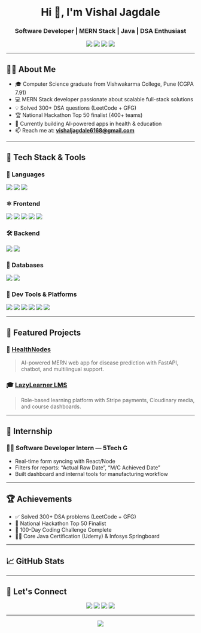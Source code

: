 <h1 align="center">Hi 👋, I'm Vishal Jagdale</h1>
<h3 align="center">Software Developer | MERN Stack | Java | DSA Enthusiast</h3>

<p align="center">
  <a href="mailto:vishaljagdale6168@gmail.com"><img src="https://img.shields.io/badge/Email-D73333?style=flat-square&logo=gmail&logoColor=white" /></a>
  <a href="https://www.linkedin.com/in/vishal-jagdale-69b8b0266/" target="_blank"><img src="https://img.shields.io/badge/LinkedIn-0077B5?style=flat-square&logo=linkedin&logoColor=white" /></a>
  <a href="https://github.com/vishaldjagdale"><img src="https://img.shields.io/github/followers/vishaldjagdale?label=Follow&style=social" /></a>
  <a href="https://leetcode.com/u/vishaljagdale/"><img src="https://img.shields.io/badge/LeetCode-FFA116?style=flat-square&logo=leetcode&logoColor=white" /></a>
</p>

---

## 👨‍💻 About Me

- 🎓 Computer Science graduate from Vishwakarma College, Pune (CGPA 7.91)
- 💻 MERN Stack developer passionate about scalable full-stack solutions
- 💡 Solved 300+ DSA questions (LeetCode + GFG)
- 🏆 National Hackathon Top 50 finalist (400+ teams)
- 🔭 Currently building AI-powered apps in health & education
- 📫 Reach me at: **vishaljagdale6168@gmail.com**

---

## 🔧 Tech Stack & Tools

### 🧠 Languages
<p>
  <img src="https://img.shields.io/badge/Java-007396?style=for-the-badge&logo=java&logoColor=white"/>
  <img src="https://img.shields.io/badge/JavaScript-F7DF1E?style=for-the-badge&logo=javascript&logoColor=black"/>
  <img src="https://img.shields.io/badge/Python-3776AB?style=for-the-badge&logo=python&logoColor=white"/>
</p>

### ⚛️ Frontend
<p>
  <img src="https://img.shields.io/badge/React-61DAFB?style=for-the-badge&logo=react&logoColor=black"/>
  <img src="https://img.shields.io/badge/Redux-764ABC?style=for-the-badge&logo=redux&logoColor=white"/>
  <img src="https://img.shields.io/badge/HTML5-E34F26?style=for-the-badge&logo=html5&logoColor=white"/>
  <img src="https://img.shields.io/badge/CSS3-1572B6?style=for-the-badge&logo=css3&logoColor=white"/>
  <img src="https://img.shields.io/badge/TailwindCSS-06B6D4?style=for-the-badge&logo=tailwind-css&logoColor=white"/>
</p>

### 🛠️ Backend
<p>
  <img src="https://img.shields.io/badge/Node.js-339933?style=for-the-badge&logo=node.js&logoColor=white"/>
  <img src="https://img.shields.io/badge/Express.js-000000?style=for-the-badge&logo=express&logoColor=white"/>
  
</p>

### 💾 Databases
<p>
  <img src="https://img.shields.io/badge/MongoDB-4EA94B?style=for-the-badge&logo=mongodb&logoColor=white"/>
  <img src="https://img.shields.io/badge/MySQL-00758F?style=for-the-badge&logo=mysql&logoColor=white"/>

</p>

### 🔧 Dev Tools & Platforms
<p>
  <img src="https://img.shields.io/badge/Git-F05032?style=for-the-badge&logo=git&logoColor=white"/>
  <img src="https://img.shields.io/badge/GitHub-181717?style=for-the-badge&logo=github&logoColor=white"/>
  <img src="https://img.shields.io/badge/Postman-FF6C37?style=for-the-badge&logo=postman&logoColor=white"/>
  <img src="https://img.shields.io/badge/Docker-2496ED?style=for-the-badge&logo=docker&logoColor=white"/>
  <img src="https://img.shields.io/badge/Vercel-000000?style=for-the-badge&logo=vercel&logoColor=white"/>
  <img src="https://img.shields.io/badge/Netlify-00C7B7?style=for-the-badge&logo=netlify&logoColor=white"/>
</p>

---

## 🚀 Featured Projects

### 🧠 [HealthNodes](https://github.com/vishaldjagdale/Health)
> AI-powered MERN web app for disease prediction with FastAPI, chatbot, and multilingual support.

### 🎓 [LazyLearner LMS](https://github.com/vishaldjagdale/LazyLearner)
> Role-based learning platform with Stripe payments, Cloudinary media, and course dashboards.

---

## 💼 Internship

### 🧑‍💻 Software Developer Intern — 5Tech G
- Real-time form syncing with React/Node
- Filters for reports: “Actual Raw Date”, “M/C Achieved Date”
- Built dashboard and internal tools for manufacturing workflow

---

## 🏆 Achievements

- ✅ Solved 300+ DSA problems (LeetCode + GFG)
- 🏅 National Hackathon Top 50 Finalist
- 🧠 100-Day Coding Challenge Complete
- 🧑‍🏫 Core Java Certification (Udemy) & Infosys Springboard

---

## 📈 GitHub Stats


---

## 🤝 Let's Connect

<p align="center">
  <a href="mailto:vishaljagdale6168@gmail.com"><img src="https://img.shields.io/badge/Email-D73333?style=for-the-badge&logo=gmail&logoColor=white" /></a>
  <a href="https://linkedin.com/in/vishal-jagdale-69b8b0266/"><img src="https://img.shields.io/badge/LinkedIn-0077B5?style=for-the-badge&logo=linkedin&logoColor=white"/></a>
  <a href="https://github.com/vishaldjagdale"><img src="https://img.shields.io/badge/GitHub-181717?style=for-the-badge&logo=github&logoColor=white"/></a>
  <a href="https://leetcode.com/u/vishaljagdale/"><img src="https://img.shields.io/badge/LeetCode-FFA116?style=for-the-badge&logo=leetcode&logoColor=white"/></a>
</p>

---

<p align="center">
  <img src="https://capsule-render.vercel.app/api?type=waving&color=gradient&height=120&section=footer"/>
</p>
